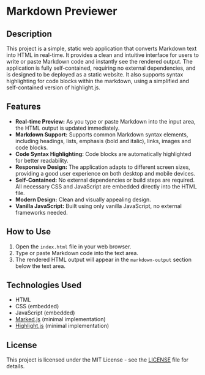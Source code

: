 # Markdown Previewer

## Description

This project is a simple, static web application that converts Markdown text into HTML in real-time. It provides a clean and intuitive interface for users to write or paste Markdown code and instantly see the rendered output.  The application is fully self-contained, requiring no external dependencies, and is designed to be deployed as a static website.  It also supports syntax highlighting for code blocks within the markdown, using a simplified and self-contained version of highlight.js.

## Features

-   **Real-time Preview:** As you type or paste Markdown into the input area, the HTML output is updated immediately.
-   **Markdown Support:** Supports common Markdown syntax elements, including headings, lists, emphasis (bold and italic), links, images and code blocks.
-   **Code Syntax Highlighting:** Code blocks are automatically highlighted for better readability.
-   **Responsive Design:** The application adapts to different screen sizes, providing a good user experience on both desktop and mobile devices.
-   **Self-Contained:**  No external dependencies or build steps are required. All necessary CSS and JavaScript are embedded directly into the HTML file.
-   **Modern Design:** Clean and visually appealing design.
-   **Vanilla JavaScript:**  Built using only vanilla JavaScript, no external frameworks needed.

## How to Use

1.  Open the `index.html` file in your web browser.
2.  Type or paste Markdown code into the text area.
3.  The rendered HTML output will appear in the `markdown-output` section below the text area.

## Technologies Used

-   HTML
-   CSS (embedded)
-   JavaScript (embedded)
-   [Marked.js](https://github.com/markedjs/marked) (minimal implementation)
-   [Highlight.js](https://highlightjs.org/) (minimal implementation)

## License

This project is licensed under the MIT License - see the [LICENSE](LICENSE) file for details.